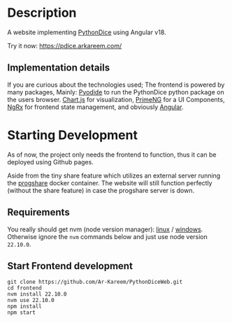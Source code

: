 # Description

A website implementing [PythonDice](https://github.com/Ar-Kareem/PythonDice) using Angular v18. 

Try it now: https://pdice.arkareem.com/

## Implementation details

If you are curious about the technologies used; The frontend is powered by many packages, Mainly: [Pyodide](https://pyodide.org) to run the PythonDice python package on the users browser. [Chart.js](https://www.chartjs.org) for visualization, [PrimeNG](https://primeng.org) for a UI Components,  [NgRx](https://ngrx.io) for frontend state management, and obviously [Angular](https://angular.dev/).

# Starting Development

As of now, the project only needs the frontend to function, thus it can be deployed using Github pages.

Aside from the tiny share feature which utilizes an external server running the [progshare](https://github.com/Ar-Kareem/progshare) docker container. The website will still function perfectly (without the share feature) in case the progshare server is down.

## Requirements

You really should get nvm (node version manager): [linux](https://github.com/nvm-sh/nvm?tab=readme-ov-file#installing-and-updating) / [windows](https://github.com/coreybutler/nvm-windows/releases). Otherwise ignore the `nvm` commands below and just use node version `22.10.0`.

## Start Frontend development

    git clone https://github.com/Ar-Kareem/PythonDiceWeb.git
    cd frontend
    nvm install 22.10.0
    nvm use 22.10.0
    npm install
    npm start

